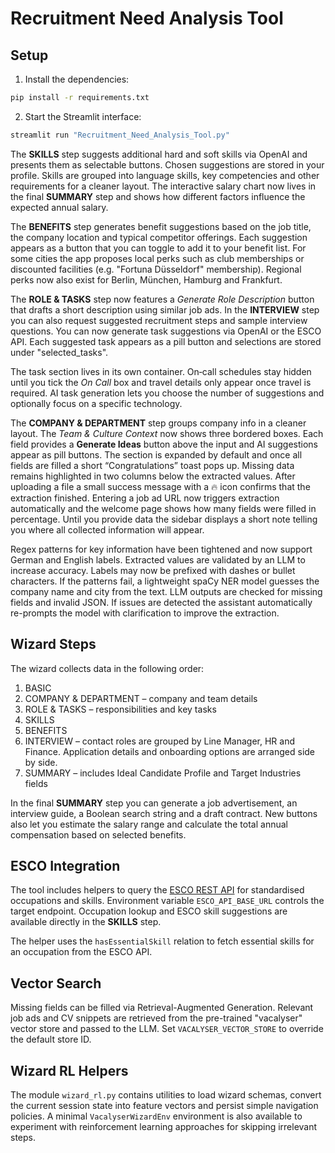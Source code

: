 # Recruitment Need Analysis Tool

## Setup

1. Install the dependencies:

```bash
pip install -r requirements.txt
```

2. Start the Streamlit interface:

```bash
streamlit run "Recruitment_Need_Analysis_Tool.py"
```

The **SKILLS** step suggests additional hard and soft skills via OpenAI and
presents them as selectable buttons. Chosen suggestions are stored in your
profile. Skills are grouped into language skills, key competencies and other
requirements for a cleaner layout. The interactive salary chart now lives in the
final **SUMMARY** step and shows how different factors influence the expected
annual salary.

The **BENEFITS** step generates benefit suggestions based on the job title, the
company location and typical competitor offerings. Each suggestion appears as a
button that you can toggle to add it to your benefit list. For some cities the
app proposes local perks such as club memberships or discounted facilities
(e.g. "Fortuna Düsseldorf" membership). Regional perks now also exist for
Berlin, München, Hamburg and Frankfurt.

The **ROLE & TASKS** step now features a *Generate Role Description* button
that drafts a short description using similar job ads. In the **INTERVIEW**
step you can also request suggested recruitment steps and sample interview
questions.
You can now generate task suggestions via OpenAI or the ESCO API. Each
suggested task appears as a pill button and selections are stored under
"selected_tasks".

The task section lives in its own container. On‑call schedules stay hidden
until you tick the *On Call* box and travel details only appear once
travel is required. AI task generation lets you choose the number of
suggestions and optionally focus on a specific technology.

The **COMPANY & DEPARTMENT** step groups company info in a cleaner layout. The
*Team & Culture Context* now shows three bordered boxes. Each field provides a
**Generate Ideas** button above the input and AI suggestions appear as pill
buttons. The section is expanded by default and once all fields are filled a
short “Congratulations” toast pops up. Missing data remains highlighted in two
columns below the extracted values. After uploading a file a small success
message with a 🔥 icon confirms
that the extraction finished. Entering a job ad URL now triggers extraction
automatically and the welcome page shows how many fields were filled in
percentage.
Until you provide data the sidebar displays a short note telling you where
all collected information will appear.

Regex patterns for key information have been tightened and now support German
and English labels. Extracted values are validated by an LLM to increase
accuracy. Labels may now be prefixed with dashes or bullet characters.
If the patterns fail, a lightweight spaCy NER model guesses the company name
and city from the text.
LLM outputs are checked for missing fields and invalid JSON. If issues are detected the
assistant automatically re-prompts the model with clarification to improve the extraction.

## Wizard Steps

The wizard collects data in the following order:

1. BASIC
2. COMPANY & DEPARTMENT – company and team details
3. ROLE & TASKS – responsibilities and key tasks
4. SKILLS
5. BENEFITS
6. INTERVIEW – contact roles are grouped by Line Manager, HR and Finance. Application details and onboarding options are arranged side by side.
7. SUMMARY – includes Ideal Candidate Profile and Target Industries fields

In the final **SUMMARY** step you can generate a job advertisement, an interview
guide, a Boolean search string and a draft contract. New buttons also let you
estimate the salary range and calculate the total annual compensation based on
selected benefits.

## ESCO Integration

The tool includes helpers to query the [ESCO REST API](https://ec.europa.eu/esco/api) for
standardised occupations and skills. Environment variable `ESCO_API_BASE_URL` controls the
target endpoint. Occupation lookup and ESCO skill suggestions are available directly in the **SKILLS** step.

The helper uses the ``hasEssentialSkill`` relation to fetch essential skills for
an occupation from the ESCO API.

## Vector Search

Missing fields can be filled via Retrieval-Augmented Generation. Relevant job ads
and CV snippets are retrieved from the pre-trained "vacalyser" vector store and
passed to the LLM. Set ``VACALYSER_VECTOR_STORE`` to override the default store
ID.

## Wizard RL Helpers

The module ``wizard_rl.py`` contains utilities to load wizard schemas,
convert the current session state into feature vectors and persist simple
navigation policies. A minimal ``VacalyserWizardEnv`` environment is also
available to experiment with reinforcement learning approaches for skipping
irrelevant steps.
